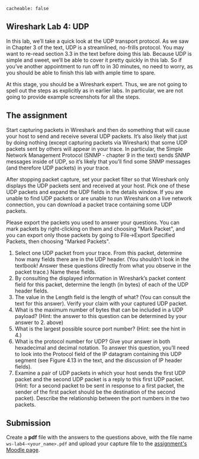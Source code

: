 ```
cacheable: false
```

## Wireshark Lab 4: UDP

In this lab, we’ll take a quick look at the UDP transport protocol. As we saw in Chapter 3 of the text, UDP is a streamlined, no-frills protocol. You may want to re-read section 3.3 in the text before doing this lab. Because UDP is simple and sweet, we’ll be able to cover it pretty quickly in this lab. So if you’ve another appointment to run off to in 30 minutes, no need to worry, as you should be able to finish this lab with ample time to spare.

At this stage, you should be a Wireshark expert. Thus, we are not going to spell out the steps as explicitly as in earlier labs. In particular, we are not going to provide example screenshots for all the steps.

## The assignment

Start capturing packets in Wireshark and then do something that will cause your host to send and receive several UDP packets. It’s also likely that just by doing nothing (except capturing packets via Wireshark) that some UDP packets sent by others will appear in your trace. In particular, the Simple Network Management Protocol (SNMP - chapter 9 in the text) sends SNMP messages inside of UDP, so it’s likely that you’ll find some SNMP messages (and therefore UDP packets) in your trace.

After stopping packet capture, set your packet filter so that Wireshark only displays the UDP packets sent and received at your host. Pick one of these UDP packets and expand the UDP fields in the details window. If you are unable to find UDP packets or are unable to run Wireshark on a live network connection, you can download a packet trace containing some UDP packets.

Please export the packets you used to answer your questions. You can mark packets by right-clicking on them and choosing "Mark Packet", and you can export only those packets by going to File->Export Specified Packets, then choosing "Marked Packets".

1. Select one UDP packet from your trace. From this packet, determine how many fields there are in the UDP header. (You shouldn’t look in the textbook! Answer these questions directly from what you observe in the packet trace.) Name these fields.
2. By consulting the displayed information in Wireshark’s packet content field for this packet, determine the length (in bytes) of each of the UDP header fields.
3. The value in the Length field is the length of what? (You can consult the text for this answer). Verify your claim with your captured UDP packet.
4. What is the maximum number of bytes that can be included in a UDP payload? (Hint: the answer to this question can be determined by your answer to 2. above)
5. What is the largest possible source port number? (Hint: see the hint in 4.)
6. What is the protocol number for UDP? Give your answer in both hexadecimal and decimal notation. To answer this question, you’ll need to look into the Protocol field of the IP datagram containing this UDP segment (see Figure 4.13 in the text, and the discussion of IP header fields).
7. Examine a pair of UDP packets in which your host sends the first UDP packet and the second UDP packet is a reply to this first UDP packet. (Hint: for a second packet to be sent in response to a first packet, the sender of the first packet should be the destination of the second packet). Describe the relationship between the port numbers in the two packets.

## Submission

Create a **pdf** file with the answers to the questions above, with the file name  `ws-lab4-<your_name>.pdf` and upload your capture file to the [assignment's Moodle page](https://moodle.pugetsound.edu/moodle/mod/assign/view.php?id=444569).

